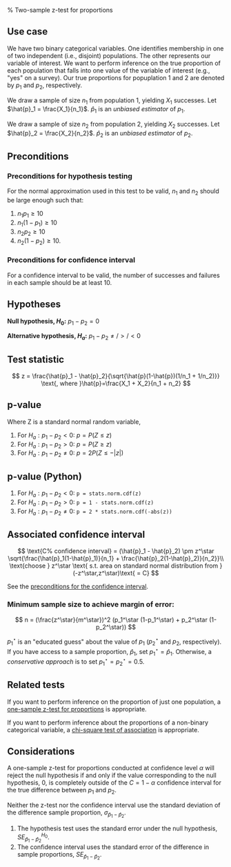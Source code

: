 % Two-sample z-test for proportions
## Use case
We have two binary categorical variables. One identifies membership in one of two independent (i.e., disjoint) populations. The other represents our variable of interest. We want to perform inference on the true proportion of each population that falls into one value of the variable of interest (e.g., "yes" on a survey). Our true proportions for popuplation 1 and 2 are denoted by $p_1$ and $p_2$, respectively.

We draw a sample of size $n_1$ from population 1, yielding $X_1$ successes. Let $\hat{p}_1 = \frac{X_1}{n_1}$. $\hat{p}_1$ is an *unbiased estimator* of $p_1$.

We draw a sample of size $n_2$ from population 2, yielding $X_2$ successes. Let $\hat{p}_2 = \frac{X_2}{n_2}$. $\hat{p}_2$ is an *unbiased estimator* of $p_2$.


## Preconditions
### Preconditions for hypothesis testing
For the normal approximation used in this test to be valid, $n_1$ and $n_2$ should be large enough such that:

1. $n_1p_1 \ge 10$
2. $n_1(1-p_1) \ge 10$
3. $n_2p_2 \ge 10$
4. $n_2(1-p_2) \ge 10$.

### Preconditions for confidence interval
For a confidence interval to be valid, the number of successes and failures in each sample should be at least 10.

## Hypotheses

**Null hypothesis, $H_0$:** $p_1 - p_2 = 0$

**Alternative hypothesis, $H_a$:** $p_1 - p_2 \ne/>/< 0$

## Test statistic
$$
	z = \frac{\hat{p}_1 - \hat{p}_2}{\sqrt{\hat{p}(1-\hat{p})(1/n_1 + 1/n_2)}} \text{, where }\hat{p}=\frac{X_1 + X_2}{n_1 + n_2}
$$

## p-value
Where Z is a standard normal random variable,

1. For $H_a : p_1 - p_2 < 0$: $p = P(Z \le z)$
2. For $H_a : p_1 - p_2 > 0$: $p = P(Z \ge z)$
3. For $H_a : p_1 - p_2 \ne 0$: $p = 2P(Z \le -|z|)$

## p-value (Python)
1. For $H_a : p_1 - p_2 < 0$: `p = stats.norm.cdf(z)`
2. For $H_a : p_1 - p_2 > 0$: `p = 1 - stats.norm.cdf(z)`
3. For $H_a : p_1 - p_2 \ne 0$: `p = 2 * stats.norm.cdf(-abs(z))`

## Associated confidence interval
$$
\text{C% confidence interval} = (\hat{p}_1 - \hat{p}_2) \pm z^\star \sqrt{\frac{\hat{p}_1(1-\hat{p}_1)}{n_1} + \frac{\hat{p}_2(1-\hat{p}_2)}{n_2}}\\
\text{choose } z^\star \text{ s.t. area on standard normal distribution from }(-z^\star,z^\star)\text{ = C}
$$

See the [preconditions for the confidence interval](#preconditions-for-confidence-interval).

### Minimum sample size to achieve margin of error:
$$
	n = (\frac{z^\star}{m^\star})^2 (p_1^\star (1-p_1^\star) + p_2^\star (1-p_2^\star))
$$

$p^\star_1$ is an "educated guess" about the value of $p_1$ ($p^\star_2$ and $p_2$, respectively). If you have access to a sample proportion, $\hat{p}_1$, set $p^\star_1=\hat{p}_1$. Otherwise, a *conservative approach* is to set $p^\star_1 = p^\star_2 = 0.5$.

## Related tests
If you want to perform inference on the proportion of just one population, a [one-sample z-test for proportions](zprop.html) is appropriate.

If you want to perform inference about the proportions of a non-binary categorical variable, a [chi-square test of association](chi2.html) is appropriate.

## Considerations
A one-sample z-test for proportions conducted at confidence level $\alpha$ will reject the null hypothesis if and only if the value corresponding to the null hypothesis, $0$, is completely outside of the $C = 1-\alpha$ confidence interval for the true difference between $p_1$ and $p_2$.

Neither the z-test nor the confidence interval use the standard deviation of the difference sample proportion, $\sigma_{\hat{p}_1 - \hat{p}_2}$.

1. The hypothesis test uses the standard error under the null hypothesis, $SE_{\hat{p}_1-\hat{p}_2}^{H_0}$.
2. The confidence interval uses the standard error of the difference in sample proportions, $SE_{\hat{p}_1-\hat{p}_2}$.
